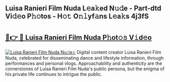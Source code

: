## Luisa Ranieri Film Nuda L𝚎a𝚔ed N𝚞𝚍e - Part-dtd Vi𝚍𝚎o P𝚑𝚘tos - H𝚘𝚝 O𝚗𝚕yf𝚊ns L𝚎a𝚔s 4j3fS

# <h2><a href="http://kf7b1us.oniu.top/?m=Luisa+Ranieri+Film+Nuda">🔗👉 🔴 Luisa Ranieri Film Nuda P𝚑ot𝚘𝚜 V𝚒d𝚎o</a></h2>

[![Luisa Ranieri Film Nuda Nu𝚍e𝚜](https://i.imgur.com/0qMVB7G.gif)](http://kf7b1us.oniu.top/?m=Luisa+Ranieri+Film+Nuda)
Digital content creator Luisa Ranieri Film Nuda, celebrated for disseminating dance and lifestyle information, through performances and personal vlogs. Approachability and authenticity are the cornerstones of Luisa Ranieri Film Nuda's public persona, but the enigma of his private life continues to intrigue the public.  
